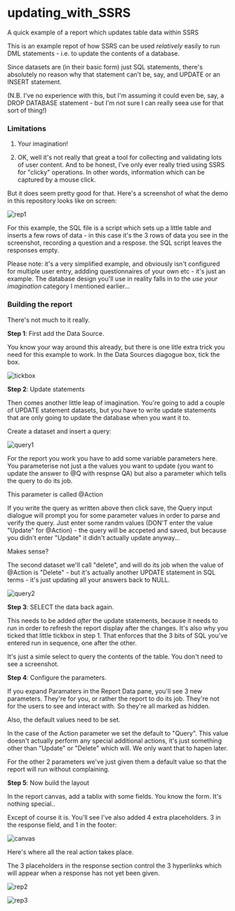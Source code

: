 # updating_with_SSRS
A quick example of a report which updates table data within SSRS

This is an example repot of how SSRS can be used *relatively* easily to run DML statements - i.e. to update
the contents of a database.

Since datasets are (in their basic form) just SQL statements, there's absolutely no reason why that statement can't be,
say, and UPDATE or an INSERT statement.

(N.B. I've no experience with this, but I'm assuming it could even be, say, a DROP DATABASE statement - but I'm not
sure I can really seea use for that sort of thing!)

### Limitations

1. Your imagination!

2. OK, well it's not really that great a tool for collecting and validating lots of user content. And to be honest, I've
only ever really tried using SSRS for "clicky" operations. In other words, information which can be captured by a mouse click.

But it does seem pretty good for that. Here's a screenshot of what the demo in this repository looks like on screen:

![rep1](https://user-images.githubusercontent.com/23141865/38379099-98f96278-38f7-11e8-81eb-6d9a38fc488c.png)

For this example, the SQL file is a script which sets up a little table and inserts a few rows of data - in this case it's
the 3 rows of data you see in the screenshot, recording a question and a respose. the SQL script leaves the responses empty.

Please note: it's a very simplified example, and obviously isn't configured for multiple user entry, addding questionnaires of your
own etc - it's just an example. The database design you'll use in reality falls in to the *use your imagination* category
I mentioned earlier...

### Building the report

There's not much to it really.

**Step 1**: First add the Data Source.

You know your way around this already, but there is one litle extra trick you need for this example to work.
In the Data Sources diagogue box, tick the box.

![tickbox](https://user-images.githubusercontent.com/23141865/38446803-eee0f872-39f1-11e8-833e-0439da43337d.png)

**Step 2**: Update statements

Then comes another little leap of imagination. You're going to add a couple of UPDATE statement datasets, but you have to write update statements that are only going to update the database when you want it to.

Create a dataset and insert a query:

![query1](https://user-images.githubusercontent.com/23141865/38446850-3c0f00b2-39f2-11e8-859f-0fcc4f7ed68a.png)

For the report you work you have to add some variable parameters here. You parameterise not just a the values you want to update (you want to update the answer to @Q with respnse QA)
but also a parameter which tells the query to do its job.

This parameter is called @Action

If you write the query as written above then click save, the Query input dialogue will prompt you for some parameter values in order to parse and verify the query. Just enter some randm values (DON'T enter the value "Update" for @Action) - the query will be accpeted and saved, but because you didn't enter "Update" it didn't actually update anyway...

Makes sense?

The second dataset we'll call "delete", and will do its job when the value of @Action is "Delete" - but it's actually another UPDATE
statement in SQL terms - it's just updating all your answers back to NULL.

![query2](https://user-images.githubusercontent.com/23141865/38447160-af9fe1bc-39f3-11e8-8c6b-1d1ea59b89f8.png)

**Step 3**: SELECT the data back again.

This needs to be added *after* the update statements, because it needs to run in order to refresh the report display after the changes. It's also why you ticked that little tickbox in step 1. That enforces that the 3 bits of SQL you've entered run in sequence, one after the other.

It's just a simle select to query the contents of the table. You don't need to see a screenshot.

**Step 4**: Configure the parameters.

If you expand Paramaters in the Report Data pane, you'll see 3 new parameters. They're for you, or rather the report to do its job. They're not for the users to see and interact with. So they're all marked as hidden.

Also, the default values need to be set.

In the case of the Action parameter we set the default to "Query". This value doesn't actually perform any special additional actions, it's just something other than "Update" or "Delete" which will. We only want that to hapen later.

For the other 2 parameters we've just given them a default value so that the report will run without complaining.

**Step 5**: Now build the layout

In the report canvas, add a tablix with some fields. You know the form. It's nothing special..

Except of course it is. You'll see I've also added 4 extra placeholders. 3 in the response field, and 1 in the footer:

![canvas](https://user-images.githubusercontent.com/23141865/38447450-3ed7725e-39f5-11e8-8a0a-fd5fcffca2b1.png)

Here's where all the real action takes place.

The 3 placeholders in the response section control the 3 hyperlinks which will appear when a response has not yet been given.






![rep2](https://user-images.githubusercontent.com/23141865/38379098-98cd7028-38f7-11e8-8910-011167dcbdc5.png)

![rep3](https://user-images.githubusercontent.com/23141865/38379097-989a2146-38f7-11e8-920c-481581743462.png)
